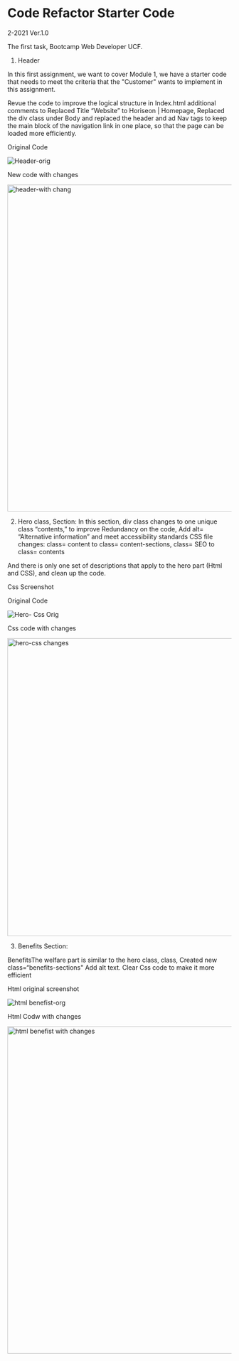 # Code Refactor Starter Code
2-2021 Ver.1.0

The first task, Bootcamp Web Developer UCF.

1. Header

In this first assignment, we want to cover Module 1, we have a starter code that needs to meet the criteria that the "Customer" wants to implement in this assignment.
 
Revue the code to improve the logical structure in Index.html
additional comments to Replaced Title “Website” to Horiseon | Homepage,
Replaced the div class under Body and replaced the header and ad Nav tags to keep the main block of the navigation link in one place, so that the page can be loaded more efficiently.  
 
 Original Code
 
![Header-orig](https://user-images.githubusercontent.com/91921941/138597986-4ef69068-a5dc-4cf2-aea0-f733f030b919.png)

New code with changes

<img width="735" alt="header-with chang" src="https://user-images.githubusercontent.com/91921941/138598899-ecb2bf7b-1d05-4c7b-924e-b7a56c60892e.png">

 
2. Hero class, Section: In this section, div class changes to one unique class “contents,” 
to improve Redundancy on the code, Add alt= “Alternative information” and meet accessibility standards CSS file changes:
	class= content  to class= content-sections, class= SEO to class= contents

And there is only one set of descriptions that apply to the hero part (Html and CSS), and clean up the code.

Css Screenshot

Original Code

![Hero- Css Orig](https://user-images.githubusercontent.com/91921941/138599149-0c98ea35-4fa6-4f4c-8c7c-9d523007947a.png)

Css code with changes

<img width="670" alt="hero-css changes" src="https://user-images.githubusercontent.com/91921941/138599297-25478fec-26e9-4afd-a78e-ea844b64b02e.png">

3. Benefits Section:

 BenefitsThe welfare part is similar to the hero class, class, 
 Created new class=“benefits-sections"
 Add alt text.
 Clear Css code to make it more efficient
 
 Html original  screenshot
 
 ![html benefist-org](https://user-images.githubusercontent.com/91921941/138599599-221a8fbc-33ff-4c01-9f21-68a71581d95d.png)


Html Codw with changes

<img width="736" alt="html benefist with changes" src="https://user-images.githubusercontent.com/91921941/138599644-12e39557-b279-417f-9153-a3b1b7248604.png">

